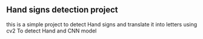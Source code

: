 ## Hand signs detection project
this is a simple project to detect Hand signs and translate it into letters using cv2 To detect Hand and CNN model